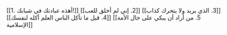 [[1. أهذه عبادتك في شبابك!]]
[[2. إني لم أخلق للعب]]
[[3. الذي يريد ولا يتحرك كذاب]]
[[4. قبل ما تأكل الناس العلم أكله لنفسك]]
[[5. من أراد أن يبكي على حال الأمة الإسلامية]]
